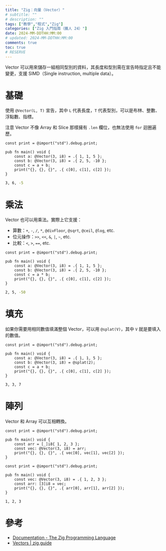 ```yaml
---
title: "Zig：向量（Vector）"
# subtitle: ""
# description: ""
tags: ["教學","程式","Zig"]
categories: ["Zig 入門指南（鐵人 24）"]
date: 2024-MM-DDTHH:MM:00
# updated: 2024-MM-DDTHH:MM:00
comments: true
toc: true
# RESERVE
---
```


Vector 可以用來儲存一組相同型別的資料，其長度和型別需在宣告時指定且不能變更，支援 SIMD（Single instruction, multiple data）。

<!-- more -->

# 基礎

使用 `@Vector(L, T)` 宣告，其中 `L` 代表長度，`T` 代表型別，可以是布林、整數、浮點數、指標。

注意 Vector 不像 Array 和 Slice 那樣擁有 `.len` 欄位，也無法使用 `for` 迴圈遍歷。

```zig
const print = @import("std").debug.print;

pub fn main() void {
    const a: @Vector(3, i8) = .{ 1, 1, 5 };
    const b: @Vector(3, i8) = .{ 2, 5, -10 };
    const c = a + b;
    print("{}, {}, {}", .{ c[0], c[1], c[2] });
}
```

```bash
3, 6, -5
```

# 乘法

Vector 也可以用乘法。實際上它支援：

- 算數：`+`, `-`, `/`, `*`, `@divFloor`, `@sqrt`, `@ceil`, `@log`, etc.
- 位元操作：`>>`, `<<`, `&`, `|`, `~`, etc.
- 比較：`<`, `>`, `==`, etc.

```zig
const print = @import("std").debug.print;

pub fn main() void {
    const a: @Vector(3, i8) = .{ 1, 1, 5 };
    const b: @Vector(3, i8) = .{ 2, 5, -10 };
    const c = a * b;
    print("{}, {}, {}", .{ c[0], c[1], c[2] });
}
```

```bash
2, 5, -50
```

# 填充

如果你需要用相同數值填滿整個 Vector，可以用 `@splat(V)`，其中 `V` 就是要填入的數值。

```zig
const print = @import("std").debug.print;

pub fn main() void {
    const a: @Vector(3, i8) = .{ 1, 1, 5 };
    const b: @Vector(3, i8) = @splat(2);
    const c = a + b;
    print("{}, {}, {}", .{ c[0], c[1], c[2] });
}
```

```bash
3, 3, 7
```

# 陣列

Vector 和 Array 可以互相轉換。

```zig
const print = @import("std").debug.print;

pub fn main() void {
    const arr = [_]i8{ 1, 2, 3 };
    const vec: @Vector(3, i8) = arr;
    print("{}, {}, {}", .{ vec[0], vec[1], vec[2] });
}
```

```zig
const print = @import("std").debug.print;

pub fn main() void {
    const vec: @Vector(3, i8) = .{ 1, 2, 3 };
    const arr: [3]i8 = vec;
    print("{}, {}, {}", .{ arr[0], arr[1], arr[2] });
}
```

```bash
1, 2, 3
```

# 參考

- [Documentation - The Zig Programming Language](https://ziglang.org/documentation/0.13.0/#Vectors)
- [Vectors | zig.guide](https://zig.guide/language-basics/vectors)
